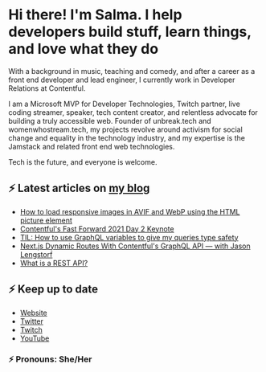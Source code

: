 # Hi there! I'm Salma. I help developers build stuff, learn things, and love what they do

With a background in music, teaching and comedy, and after a career as a front end developer and lead engineer, I currently work in Developer Relations at Contentful.

I am a Microsoft MVP for Developer Technologies, Twitch partner, live coding streamer, speaker, tech content creator, and relentless advocate for building a truly accessible web. Founder of unbreak.tech and womenwhostream.tech, my projects revolve around activism for social change and equality in the technology industry, and my expertise is the Jamstack and related front end web technologies.

Tech is the future, and everyone is welcome.

## ⚡️ Latest articles on [my blog](https://whitep4nth3r.com)

<!-- BLOG-POST-LIST:START -->
- [How to load responsive images in AVIF and WebP using the HTML picture element](https://whitep4nth3r.com/blog/how-to-load-responsive-images-in-avif-and-webp-using-html-picture-element)
- [Contentful&#39;s Fast Forward 2021 Day 2 Keynote](https://whitep4nth3r.com/talks/contentful-fast-forward-2021-day-2-keynote)
- [TIL: How to use GraphQL variables to give my queries type safety](https://whitep4nth3r.com/blog/how-to-use-graphql-variables)
- [Next.js Dynamic Routes With Contentful&#39;s GraphQL API — with Jason Lengstorf](https://whitep4nth3r.com/blog/next-js-dynamic-routes-with-contentfuls-graphql-api-with-jason-lengstorf)
- [What is a REST API?](https://whitep4nth3r.com/blog/what-is-a-rest-api)
<!-- BLOG-POST-LIST:END -->

## ⚡️ Keep up to date

- [Website](https://whitep4nth3r.com/?utm_source=github)
- [Twitter](https://twitter.com/whitep4nth3r)
- [Twitch](https://twitch.tv/whitep4nth3r)
- [YouTube](https://www.youtube.com/channel/UCiGFO97qgxZEbbg43mZSeyg)

### ⚡️ Pronouns: She/Her
